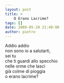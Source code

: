 ```yaml
---
layout: post
title: >
    O Erano Lacrime?
tags: []
date: 2009-05-20 21:49:00
author: pietro
---
```

Addio addio<br/>non sono io a salutarti,<br/>sei tu<br/>che ti guardi allo specchio<br/>nelle orme che lasci<br/>già colme di pioggia<br/>o erano lacrime?
